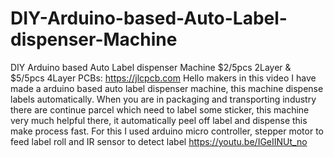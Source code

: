# DIY-Arduino-based-Auto-Label-dispenser-Machine
DIY Arduino based Auto Label dispenser Machine
$2/5pcs 2Layer & $5/5pcs 4Layer PCBs:  https://jlcpcb.com
Hello makers in this video I have made a arduino based auto label dispenser machine, this machine dispense labels automatically.
When you are in packaging and transporting industry there are continue parcel which need to label some sticker, this machine very much helpful there, it automatically peel off label and dispense this make process fast.
For this I used arduino micro controller, stepper motor to feed label roll and IR sensor to detect label
https://youtu.be/IGeIINUt_no
